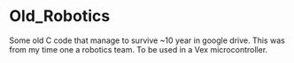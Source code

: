 # Old_Robotics
Some old C code that manage to survive ~10 year in google drive. This was from my time one a robotics team. To be used in a Vex microcontroller.  
